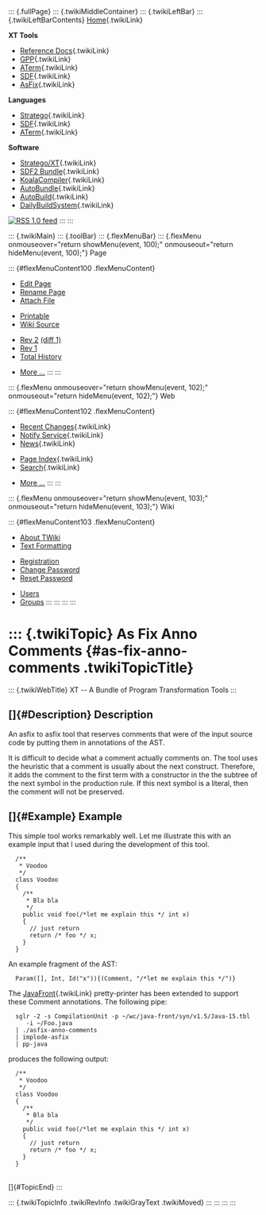 ::: {.fullPage}
::: {.twikiMiddleContainer}
::: {.twikiLeftBar}
::: {.twikiLeftBarContents}
[Home](WebHome){.twikiLink}

**XT Tools**

-   [Reference Docs](ToolReference){.twikiLink}
-   [GPP](GenericPrettyPrinter){.twikiLink}
-   [ATerm](ATermTools){.twikiLink}
-   [SDF](SdfTools){.twikiLink}
-   [AsFix](AsFixTools){.twikiLink}

**Languages**

-   [Stratego](../Stratego/WebHome){.twikiLink}
-   [SDF](../Sdf/WebHome){.twikiLink}
-   [ATerm](ATermFormat){.twikiLink}

**Software**

-   [Stratego/XT](../Stratego/StrategoDownload){.twikiLink}
-   [SDF2 Bundle](../Sdf/SdfBundle){.twikiLink}
-   [KoalaCompiler](KoalaCompiler){.twikiLink}
-   [AutoBundle](AutoBundle){.twikiLink}
-   [AutoBuild](AutoBuild){.twikiLink}
-   [DailyBuildSystem](DailyBuildSystem){.twikiLink}

[![](http://www.program-transformation.org/twiki/pub/rss.gif "RSS 1.0 feed")](http://www.program-transformation.org/twiki/bin/view/Tools/WebRss?skin=rss)
:::
:::

::: {.twikiMain}
::: {.toolBar}
::: {.flexMenuBar}
::: {.flexMenu onmouseover="return showMenu(event, 100);" onmouseout="return hideMenu(event, 100);"}
Page

::: {#flexMenuContent100 .flexMenuContent}
-   [Edit
    Page](http://www.program-transformation.org/edit/Tools/AsFixAnnoComments?t=1536825773)
-   [Rename
    Page](http://www.program-transformation.org/rename/Tools/AsFixAnnoComments)
-   [Attach
    File](http://www.program-transformation.org/attach/Tools/AsFixAnnoComments)

<!-- -->

-   [Printable](http://www.program-transformation.org/view/Tools/AsFixAnnoComments?skin=print.pattern)
-   [Wiki
    Source](http://www.program-transformation.org/view/Tools/AsFixAnnoComments?skin=text&raw=on&contenttype=text/plain)

<!-- -->

-   [Rev
    2](http://www.program-transformation.org/view/Tools/AsFixAnnoComments?rev=1.2)
    [(diff 1)](http://www.program-transformation.org/rdiff/Tools/AsFixAnnoComments?rev1=1.2&rev2=1.1)
-   [Rev
    1](http://www.program-transformation.org/view/Tools/AsFixAnnoComments?rev=1.1)
-   [Total
    History](http://www.program-transformation.org/rdiff/Tools/AsFixAnnoComments)

<!-- -->

-   [More
    \...](http://www.program-transformation.org/oops/Tools/AsFixAnnoComments?template=oopsmore&param1=1.2&param2=1.2)
:::
:::

::: {.flexMenu onmouseover="return showMenu(event, 102);" onmouseout="return hideMenu(event, 102);"}
Web

::: {#flexMenuContent102 .flexMenuContent}
-   [Recent Changes](WebChanges){.twikiLink}
-   [Notify Service](WebNotify){.twikiLink}
-   [News](WebNews){.twikiLink}

<!-- -->

-   [Page Index](WebIndex){.twikiLink}
-   [Search](WebSearch){.twikiLink}

<!-- -->

-   [More
    \...](http://www.program-transformation.org/oops/Tools/AsFixAnnoComments?template=oopsmore&param1=1.2&param2=1.2)
:::
:::

::: {.flexMenu onmouseover="return showMenu(event, 103);" onmouseout="return hideMenu(event, 103);"}
Wiki

::: {#flexMenuContent103 .flexMenuContent}
-   [About
    TWiki](http://www.program-transformation.org/view/TWiki/WebHome)
-   [Text
    Formatting](http://www.program-transformation.org/view/TWiki/TextFormattingRules)

<!-- -->

-   [Registration](http://www.program-transformation.org/view/TWiki/TWikiRegistration)
-   [Change
    Password](http://www.program-transformation.org/view/TWiki/ChangePassword)
-   [Reset
    Password](http://www.program-transformation.org/view/TWiki/ResetPassword)

<!-- -->

-   [Users](http://www.program-transformation.org/view/Main/TWikiUsers)
-   [Groups](http://www.program-transformation.org/view/Main/TWikiGroups)
:::
:::
:::
:::

::: {.twikiTopic}
As Fix Anno Comments {#as-fix-anno-comments .twikiTopicTitle}
====================

::: {.twikiWebTitle}
XT \-- A Bundle of Program Transformation Tools
:::

[]{#Description} Description
----------------------------

An asfix to asfix tool that reserves comments that were of the input
source code by putting them in annotations of the AST.

It is difficult to decide what a comment actually comments on. The tool
uses the heuristic that a comment is usually about the next construct.
Therefore, it adds the comment to the first term with a constructor in
the the subtree of the next symbol in the production rule. If this next
symbol is a literal, then the comment will not be preserved.

[]{#Example} Example
--------------------

This simple tool works remarkably well. Let me illustrate this with an
example input that I used during the development of this tool.

      /**
       * Voodoo
       */
      class Voodoo
      {
        /**
         * Bla bla
         */
        public void foo(/*let me explain this */ int x)
        {
          // just return
          return /* foo */ x;
        }
      }

An example fragment of the AST:

      Param([], Int, Id("x")){(Comment, "/*let me explain this */")}

The [JavaFront](../Stratego/JavaFront){.twikiLink} pretty-printer has
been extended to support these Comment annotations. The following pipe:

      sglr -2 -s CompilationUnit -p ~/wc/java-front/syn/v1.5/Java-15.tbl 
         -i ~/Foo.java
      | ./asfix-anno-comments
      | implode-asfix
      | pp-java

produces the following output:

      /**
       * Voodoo
       */
      class Voodoo
      {
        /**
         * Bla bla
         */
        public void foo(/*let me explain this */ int x)
        {
          // just return
          return /* foo */ x;
        }
      }

\
[]{#TopicEnd}
:::

::: {.twikiTopicInfo .twikiRevInfo .twikiGrayText .twikiMoved}
:::
:::
:::
:::
